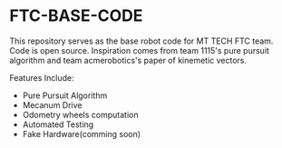 # FTC-BASE-CODE
This repository serves as the base robot code for MT TECH FTC team. Code is open source. Inspiration comes from team 1115's pure
pursuit algorithm and team acmerobotics's paper of kinemetic vectors.

Features Include:
- Pure Pursuit Algorithm
- Mecanum Drive
- Odometry wheels computation
- Automated Testing
- Fake Hardware(comming soon)

